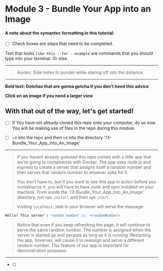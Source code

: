 # Module 3 - Bundle Your App into an Image

#### A note about the symantec formatting in this tutorial:

- [ ] Check boxes are steps that need to be completed.

Text that looks `like this --for --example` are commands that you should type into your terminal. Or else.

---
>Asides: Side notes to ponder while staring off into the distance.

---

**Bold text: Gotchas that are gonna getcha if you don't heed this advice**

**Click on an image if you need a larger view**

## With that out of the way, let's get started!


- [ ] If You have not already cloned this repo onto your computer, do so now. You will be making use of files in the repo during this module

- [ ] `cd` into the repo and then `cd` into the directory '/3-Bundle_Your_App_Into_An_Image'

---
>If you havent already guessed this repo comes with a little app that we're going to containerize with Docker. The app uses node.js and express to create a server that assigns itself a random number and then serves that random number to whoever asks for it.
>
>You don't have to, but if you want to see this app in action before you containerize it, you will have to have node and npm installed on your machine. From inside the '/3-Bundle_Your_App_Into_An_Image' directory, run `npm install` and then `npm start`.
>
>Visiting `localhost:3000` in your browser will serve the message:
```sh
Hello! This server's random number is: <randomNumber>
```
>
>Notice that even if you keep refreshing the page, it will continue to serve the same random number. The number is assigned when the server is started up and persists as long as it is running. Restarting the app, hoverver, will cause it to reassign and serve a different random number. This feature of our app is important for demonstration purpuses.

---

- [ ] 


















